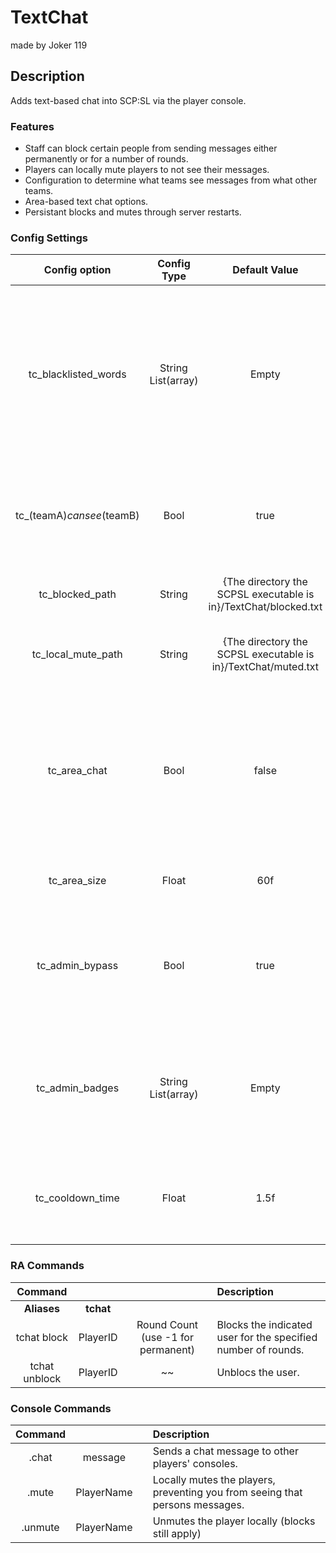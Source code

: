 TextChat
======
made by Joker 119
## Description
Adds text-based chat into SCP:SL via the player console.

### Features
 - Staff can block certain people from sending messages either permanently or for a number of rounds.
 - Players can locally mute players to not see their messages.
 - Configuration to determine what teams see messages from what other teams.
 - Area-based text chat options.
 - Persistant blocks and mutes through server restarts.

### Config Settings
Config option | Config Type | Default Value | Description
:---: | :---: | :---: | :------
tc_blacklisted_words | String List(array) | Empty | A list of words which will prevent a user from sending a message. This matches based on if the message contains the word in any way, IE: "hello" contains "hell".
tc_(teamA)_cansee_(teamB) | Bool | true | Whether or not (teamA) can see messages from (teamB). Valid teams are listed below.
tc_blocked_path | String | {The directory the SCPSL executable is in}/TextChat/blocked.txt | Where to hold the persistant list of sbloced users.
tc_local_mute_path | String | {The directory the SCPSL executable is in}/TextChat/muted.txt | The location to save persistant local player mutes.
tc_area_chat | Bool | false | Whether or not messages should be checked by distance to determine who sees them. (THIS DOES NOT OVERWRITE THE TEAM SETTINGS ABOVE)
tc_area_size | Float | 60f | The range of area-based messages, if enabled.
tc_admin_bypass | Bool | true | Whether or not staff should bypass all team and range checks for messages. Blocks and local mutes still apply.
tc_admin_badges | String List(array) | Empty | If badge names are supplied here, only those badges will recieve admin_bypass, instead of all those with RA access.
tc_cooldown_time | Float | 1.5f | The cooldown time incured on a player between being able to send messages. (to prevent spam)


### RA Commands
  Command |  |  | Description
:---: | :---: | :---: | :------
**Aliases** | **tchat** | 
tchat block | PlayerID | Round Count (use -1 for permanent) | Blocks the indicated user for the specified number of rounds.
tchat unblock | PlayerID | ~~ | Unblocs the user.

### Console Commands
  Command | | | Description
:---: | :---: | :---: | :------
.chat | message | | Sends a chat message to other players' consoles.
.mute | PlayerName | | Locally mutes the players, preventing you from seeing that persons messages.
.unmute | PlayerName | | Unmutes the player locally (blocks still apply)

